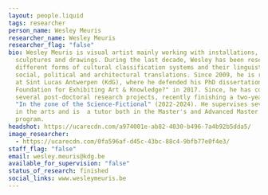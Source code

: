 ```yaml
---
layout: people.liquid
tags: researcher
person_name: Wesley Meuris
researcher_name: Wesley Meuris
researcher_flag: "false"
bio: Wesley Meuris is visual artist mainly working with installations,
  sculptures and drawings. During the last decade, Wesley has been researching
  different forms of cultural classification systems and their linguistic,
  social, political and architectural translations. Since 2009, he is researcher
  at Sint Lucas Antwerpen (KdG), where he defended his PhD dissertation "The
  Foundation for Exhibiting Art & Knowledge?" in 2017. Since, he has conducted
  several post-doctoral research projects, recently finishing a two-year project
  "In the zone of the Science-Fictional" (2022-2024). He supervises several PhDs
  in the arts and is  a tutor both in the Master's and Advanced Master's
  program.
headshot: https://ucarecdn.com/a974001e-ab82-4030-b496-7a4b92b5dda5/
image_researcher:
  - https://ucarecdn.com/0fa596af-d45c-43bc-88c4-9bfb77e0f4e3/
staff_flag: "false"
email: wesley.meuris@kdg.be
available_for_supervision: "false"
status_of_research: finished
social_links: www.wesleymeuris.be
---
```

